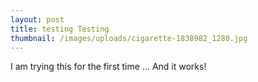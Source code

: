 ```yaml
---
layout: post
title: testing Testing
thumbnail: /images/uploads/cigarette-1838982_1280.jpg
---
```

I am trying this for the first time ... And it works!

